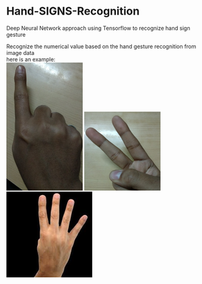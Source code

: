 # Hand-SIGNS-Recognition
Deep Neural Network approach using Tensorflow to recognize hand sign gesture  <br>

Recognize the numerical value based on the hand gesture recognition from image data<br>
here is an example:<br>
<img src="https://github.com/ab-bh/Hand-SIGNS-Recognition/blob/master/1.jpg" alt="1" style="width: 200px;"/> <img src="https://github.com/ab-bh/Hand-SIGNS-Recognition/blob/master/2.jpg" alt="2" style="width: 200px;"/> ![SIGN 4](https://github.com/ab-bh/Hand-SIGNS-Recognition/blob/master/4.jpg) <br> 


